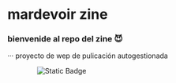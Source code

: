 # mardevoir zine

### bienvenide al repo del zine 😈

··· proyecto de wep de pulicación autogestionada

<p style="margin-left: 60px;">
  <img alt="Static Badge" src="https://img.shields.io/badge/VISITAR%20WEB-%23ff5555?style=for-the-badge">
</p>
